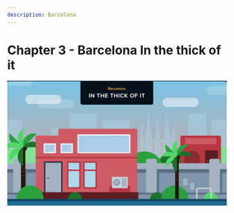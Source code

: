 ```yaml
---
description: Barcelona
---
```


# Chapter 3 - Barcelona                        In the thick of it

![](../../.gitbook/assets/11.jpg)
